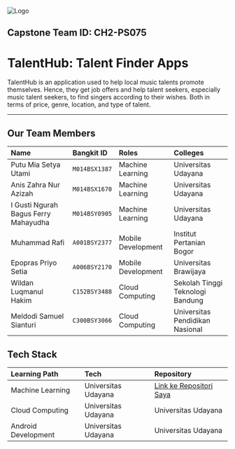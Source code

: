 ![Logo](https://github.com/CH2-PS075/ML-Project/blob/main/Mock%20up.png)
## Capstone Team ID: CH2-PS075
# TalentHub: Talent Finder Apps

TalentHub is an application used to help local music talents promote themselves. Hence, they get job offers and help talent seekers, especially music talent seekers, to find singers according to their wishes. Both in terms of price, genre, location, and type of talent.

***

## Our Team Members

| Name        | Bangkit ID            | Roles | Colleges |
| :--------------- | :-------------- |:------| :------|
| Putu Mia Setya Utami                 | `M014BSX1387` | Machine Learning | Universitas Udayana |
| Anis Zahra Nur Azizah                | `M014BSX1670` | Machine Learning | Universitas Udayana |
| I Gusti Ngurah Bagus Ferry Mahayudha | `M014BSY0905` | Machine Learning | Universitas Udayana |
| Muhammad Rafi                        | `A001BSY2377` | Mobile Development | Institut Pertanian Bogor |
| Epopras Priyo Setia                  | `A006BSY2170` | Mobile Development | Universitas Brawijaya |
| Wildan Luqmanul Hakim                | `C152BSY3488` | Cloud Computing | Sekolah Tinggi Teknologi Bandung |
| Meldodi Samuel Sianturi              | `C300BSY3066` | Cloud Computing | Universitas Pendidikan Nasional  |

## Tech Stack

| Learning Path      | Tech         | Repository |
| :---------------   | :-------------- |:------|
| Machine Learning   | Universitas Udayana | [Link ke Repositori Saya](https://github.com/CH2-PS075/CC-API) |
| Cloud Computing    | Universitas Udayana | Universitas Udayana |
| Android Development| Universitas Udayana | Universitas Udayana |


